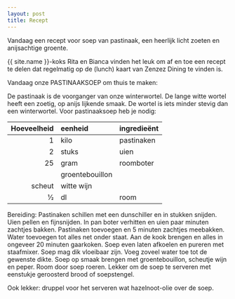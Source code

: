 ```yaml
---
layout: post
title: Recept
---
```


Vandaag een recept voor soep van pastinaak, een heerlijk licht zoeten en anijsachtige 
groente. 

{{ site.name }}-koks Rita en Bianca vinden het leuk om af en toe een recept te delen dat 
regelmatig op de (lunch) kaart van Zenzez Dining te vinden is. 

Vandaag onze PASTINAAKSOEP om thuis te maken:

De pastinaak is de voorganger van onze winterwortel. De lange witte wortel heeft 
een zoetig, op anijs lijkende smaak. De wortel is iets minder stevig dan een 
winterwortel. Voor pastinaaksoep heb je nodig:

Hoeveelheid   |   eenheid  |   ingredieënt
|------:|:-------|:-------|
1 | kilo |pastinaken
2 | stuks | uien
25 |  gram | roomboter
 | | groentebouillon 
 | scheut | witte wijn
1⁄2 | dl | room

Bereiding: Pastinaken schillen met een dunschiller en in stukken snijden. 
Uien pellen en fijnsnijden. In pan boter verhitten en uien paar minuten zachtjes 
bakken. Pastinaken toevoegen en 5 minuten zachtjes meebakken. Water toevoegen 
tot alles net onder staat. Aan de kook brengen en alles in ongeveer 20 minuten 
gaarkoken. Soep even laten afkoelen en pureren met staafmixer. Soep mag dik 
vloeibaar zijn. Voeg zoveel water toe tot de gewenste dikte. Soep op smaak 
brengen met groentebouillon, scheutje wijn en peper. Room door soep roeren.
Lekker om de soep te serveren met eenstukje geroosterd brood of soepstengel. 

Ook lekker: druppel voor het serveren wat hazelnoot-olie over de soep.
